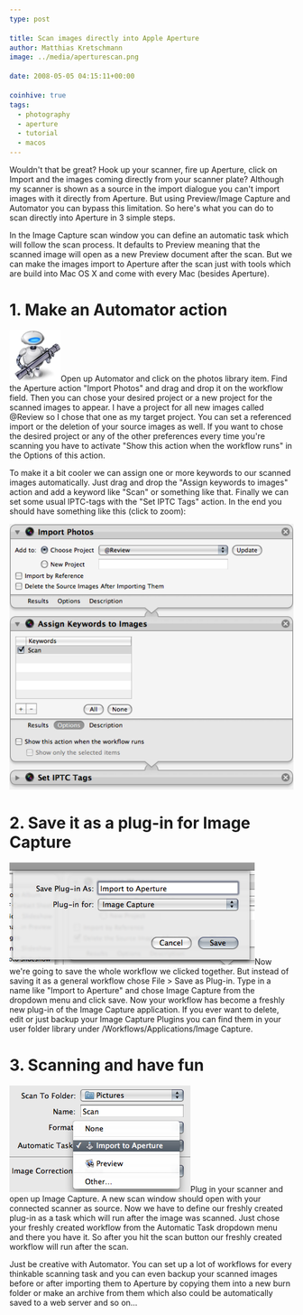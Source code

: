 ```yaml
---
type: post

title: Scan images directly into Apple Aperture
author: Matthias Kretschmann
image: ../media/aperturescan.png

date: 2008-05-05 04:15:11+00:00

coinhive: true
tags:
  - photography
  - aperture
  - tutorial
  - macos
---
```


Wouldn't that be great? Hook up your scanner, fire up Aperture, click on Import and the images coming directly from your scanner plate? Although my scanner is shown as a source in the import dialogue you can't import images with it directly from Aperture. But using Preview/Image Capture and Automator you can bypass this limitation. So here's what you can do to scan directly into Aperture in 3 simple steps.

In the Image Capture scan window you can define an automatic task which will follow the scan process. It defaults to Preview meaning that the scanned image will open as a new Preview document after the scan. But we can make the images import to Aperture after the scan just with tools which are build into Mac OS X and come with every Mac (besides Aperture).

# 1. Make an Automator action

![Automator](../media/automator.png)Open up Automator and click on the photos library item. Find the Aperture action "Import Photos" and drag and drop it on the workflow field. Then you can chose your desired project or a new project for the scanned images to appear. I have a project for all new images called @Review so I chose that one as my target project. You can set a referenced import or the deletion of your source images as well. If you want to chose the desired project or any of the other preferences every time you're scanning you have to activate "Show this action when the workflow runs" in the Options of this action.

To make it a bit cooler we can assign one or more keywords to our scanned images automatically. Just drag and drop the "Assign keywords to images" action and add a keyword like "Scan" or something like that. Finally we can set some usual IPTC-tags with the "Set IPTC Tags" action. In the end you should have something like this (click to zoom):

[![Aperture Import Workflow](../media/apertureimport_automator.png)](../media/apertureimport_automator.png)

# 2. Save it as a plug-in for Image Capture

[![Aperture Import Workflow2](../media/apertureimportplugin.png)](../media/apertureimportplugin.png)Now we're going to save the whole workflow we clicked together. But instead of saving it as a general workflow chose File > Save as Plug-in. Type in a name like "Import to Aperture" and chose Image Capture from the dropdown menu and click save. Now your workflow has become a freshly new plug-in of the Image Capture application. If you ever want to delete, edit or just backup your Image Capture Plugins you can find them in your user folder library under /Workflows/Applications/Image Capture.

# 3. Scanning and have fun

[![Aperture Import Workflow3](../media/apertureimport_automatic.png)](../media/apertureimport_automatic.png)Plug in your scanner and open up Image Capture. A new scan window should open with your connected scanner as source. Now we have to define our freshly created plug-in as a task which will run after the image was scanned. Just chose your freshly created workflow from the Automatic Task dropdown menu and there you have it. So after you hit the scan button our freshly created workflow will run after the scan.

Just be creative with Automator. You can set up a lot of workflows for every thinkable scanning task and you can even backup your scanned images before or after importing them to Aperture by copying them into a new burn folder or make an archive from them which also could be automatically saved to a web server and so on...

